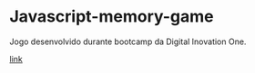 # Javascript-memory-game
Jogo desenvolvido durante bootcamp da Digital Inovation One.

[link](https://almeidafabio.github.io/Javascript-memory-game/)
